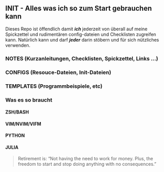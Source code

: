 ## INIT - Alles was ich so zum Start gebrauchen kann
Dieses Repo ist öffendlich damit ***ich*** jederzeit von überall auf meine Spickzettel und rudimentären config-dateien und Checklisten zugreifen kann. Natürlich kann und darf ***jeder*** darin stöbern und für sich nützliches verwenden.
### NOTES (Kurzanleitungen, Checklisten, Spickzettel, Links ...)
### CONFIGS (Resouce-Dateien, Init-Dateien)
### TEMPLATES (Programmbeispiele, etc)
### Was es so braucht
#### ZSH/BASH
#### VIM/NVIM/VIFM
#### PYTHON
#### JULIA
> Retirement is: “Not having the need to work for money. Plus, the freedom to start and stop doing anything with no consequences.”

 
